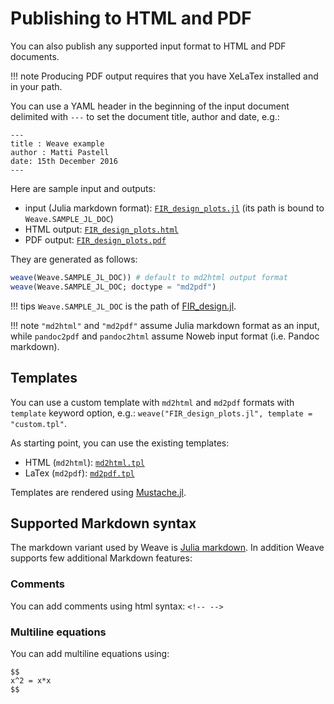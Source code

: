 # Publishing to HTML and PDF

You can also publish any supported input format to HTML and PDF documents.

!!! note
    Producing PDF output requires that you have XeLaTex installed and in your path.

You can use a YAML header in the beginning of the input document delimited with `---`
to set the document title, author and date, e.g.:
```
---
title : Weave example
author : Matti Pastell
date: 15th December 2016
---
```

Here are sample input and outputs:
- input (Julia markdown format): [`FIR_design_plots.jl`](../examples/FIR_design_plots.jl) (its path is bound to `Weave.SAMPLE_JL_DOC`)
- HTML output: [`FIR_design_plots.html`](../examples/FIR_design_plots.html)
-  PDF output: [`FIR_design_plots.pdf`](../examples/FIR_design_plots.pdf)

They are generated as follows:
```julia
weave(Weave.SAMPLE_JL_DOC)) # default to md2html output format
weave(Weave.SAMPLE_JL_DOC; doctype = "md2pdf")
```

!!! tips
    `Weave.SAMPLE_JL_DOC` is the path of [FIR_design.jl](../examples/FIR_design.jl).

!!! note
    `"md2html"` and `"md2pdf"` assume Julia markdown format as an input,
    while `pandoc2pdf` and `pandoc2html` assume Noweb input format (i.e. Pandoc markdown).


## Templates

You can use a custom template with `md2html` and `md2pdf` formats with `template` keyword option,
e.g.: `weave("FIR_design_plots.jl", template = "custom.tpl"`.

As starting point, you can use the existing templates:

- HTML (`md2html`): [`md2html.tpl`](https://github.com/mpastell/Weave.jl/blob/master/templates/md2html.tpl)
- LaTex (`md2pdf`): [`md2pdf.tpl`](https://github.com/mpastell/Weave.jl/blob/master/templates/md2pdf.tpl)

Templates are rendered using [Mustache.jl](https://github.com/jverzani/Mustache.jl).


## Supported Markdown syntax

The markdown variant used by Weave is [Julia markdown](https://docs.julialang.org/en/v1/stdlib/Markdown/#).
In addition Weave supports few additional Markdown features:

### Comments

You can add comments using html syntax: `<!-- -->`

### Multiline equations

You can add multiline equations using:

```
$$
x^2 = x*x
$$
```
